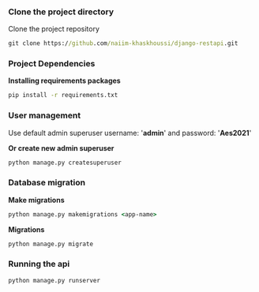

### Clone the project directory
Clone the project repository
```bat
git clone https://github.com/naiim-khaskhoussi/django-restapi.git
```

### Project Dependencies
**Installing requirements packages**
```bat
pip install -r requirements.txt
```

### User management
Use default admin superuser username: '**admin**' and password: '**Aes2021**'

**Or create new admin superuser**
```bat
python manage.py createsuperuser
```

### Database migration
**Make migrations**
```bat
python manage.py makemigrations <app-name>
```
**Migrations**
```bat
python manage.py migrate
```

### Running the api
```bat
python manage.py runserver
```
